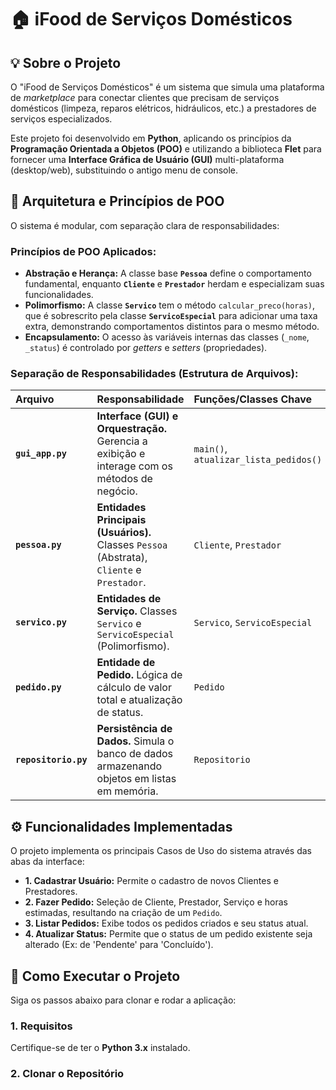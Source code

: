 # 🏠 iFood de Serviços Domésticos

## 💡 Sobre o Projeto

O "iFood de Serviços Domésticos" é um sistema que simula uma plataforma de *marketplace* para conectar clientes que precisam de serviços domésticos (limpeza, reparos elétricos, hidráulicos, etc.) a prestadores de serviços especializados.

Este projeto foi desenvolvido em **Python**, aplicando os princípios da **Programação Orientada a Objetos (POO)** e utilizando a biblioteca **Flet** para fornecer uma **Interface Gráfica de Usuário (GUI)** multi-plataforma (desktop/web), substituindo o antigo menu de console.

## 📐 Arquitetura e Princípios de POO

O sistema é modular, com separação clara de responsabilidades:

### Princípios de POO Aplicados:

* **Abstração e Herança:** A classe base **`Pessoa`** define o comportamento fundamental, enquanto **`Cliente`** e **`Prestador`** herdam e especializam suas funcionalidades.
* **Polimorfismo:** A classe **`Servico`** tem o método `calcular_preco(horas)`, que é sobrescrito pela classe **`ServicoEspecial`** para adicionar uma taxa extra, demonstrando comportamentos distintos para o mesmo método.
* **Encapsulamento:** O acesso às variáveis internas das classes (`_nome`, `_status`) é controlado por *getters* e *setters* (propriedades).

### Separação de Responsabilidades (Estrutura de Arquivos):

| Arquivo | Responsabilidade | Funções/Classes Chave |
| :--- | :--- | :--- |
| **`gui_app.py`** | **Interface (GUI) e Orquestração.** Gerencia a exibição e interage com os métodos de negócio. | `main()`, `atualizar_lista_pedidos()` |
| **`pessoa.py`** | **Entidades Principais (Usuários).** Classes `Pessoa` (Abstrata), `Cliente` e `Prestador`. | `Cliente`, `Prestador` |
| **`servico.py`** | **Entidades de Serviço.** Classes `Servico` e `ServicoEspecial` (Polimorfismo). | `Servico`, `ServicoEspecial` |
| **`pedido.py`** | **Entidade de Pedido.** Lógica de cálculo de valor total e atualização de status. | `Pedido` |
| **`repositorio.py`** | **Persistência de Dados.** Simula o banco de dados armazenando objetos em listas em memória. | `Repositorio` |

## ⚙️ Funcionalidades Implementadas

O projeto implementa os principais Casos de Uso do sistema através das abas da interface:

* **1. Cadastrar Usuário:** Permite o cadastro de novos Clientes e Prestadores.
* **2. Fazer Pedido:** Seleção de Cliente, Prestador, Serviço e horas estimadas, resultando na criação de um `Pedido`.
* **3. Listar Pedidos:** Exibe todos os pedidos criados e seu status atual.
* **4. Atualizar Status:** Permite que o status de um pedido existente seja alterado (Ex: de 'Pendente' para 'Concluído').

## 🚀 Como Executar o Projeto

Siga os passos abaixo para clonar e rodar a aplicação:

### 1. Requisitos

Certifique-se de ter o **Python 3.x** instalado.

### 2. Clonar o Repositório

```bash
